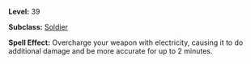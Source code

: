 <!-- TITLE: Skill: Overcharge -->

**Level:** 39

**Subclass:** [Soldier](soldier)

**Spell Effect:**  Overcharge your weapon with electricity, causing it to do additional damage and be more accurate for up to 2 minutes.